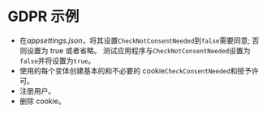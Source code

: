 # <a name="gdpr-sample"></a>GDPR 示例

* 在*appsettings.json*，将其设置`CheckNotConsentNeeded`到`false`需要同意; 否则设置为 true 或者省略。 测试应用程序与`CheckNotConsentNeeded`设置为`false`并将设置为`true`。
* 使用的每个变体创建基本的和不必要的 cookie`CheckConsentNeeded`和授予许可。
* 注册用户。
* 删除 cookie。
